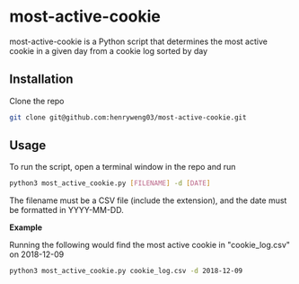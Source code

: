 # most-active-cookie
most-active-cookie is a Python script that determines the most active cookie in a given day from a cookie log sorted by day

## Installation
Clone the repo
```sh
git clone git@github.com:henryweng03/most-active-cookie.git
```

## Usage
To run the script, open a terminal window in the repo and run
```sh
python3 most_active_cookie.py [FILENAME] -d [DATE]
```
The filename must be a CSV file (include the extension), and the date must be formatted in YYYY-MM-DD.

**Example**

Running the following would find the most active cookie in "cookie_log.csv" on 2018-12-09
```sh
python3 most_active_cookie.py cookie_log.csv -d 2018-12-09
```
